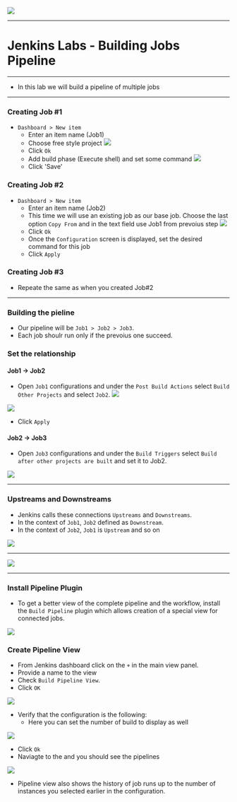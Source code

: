 ![](../../resources/logos.png)

----
# Jenkins Labs - Building Jobs Pipeline
---

- In this lab we will build a pipeline of multiple jobs

---
### Creating Job #1
- `Dashboard > New item`
    - Enter an item name (Job1)
    - Choose free style project
    ![](../../resources/images/jenkins/04-01.png)
    - Click `Ok`
    - Add build phase (Execute shell) and set some command
    ![](../../resources/images/jenkins/04-02.png)
    - Click 'Save'

### Creating Job #2
- `Dashboard > New item`
  - Enter an item name (Job2)
  - This time we will use an existing job as our base job. Choose the last option `Copy From` and in the text field use Job1 from prevoius step
  ![](../../resources/images/jenkins/04-03.png)
  - Click `Ok`
  - Once the `Configuration` screen is displayed, set the desired command for this job
  - Click `Apply`

### Creating Job #3
- Repeate the same as when you created Job#2

---

### Building the pieline
- Our pipeline will be `Job1 > Job2 > Job3`.
- Each job shoulr run only if the prevoius one succeed.

### Set the relationship
#### **Job1 -> Job2**
- Open `Job1` configurations and under the `Post Build Actions` select `Build Other Projects` and select `Job2`.
 ![](../../resources/images/jenkins/04-04.png)
  
 ![](../../resources/images/jenkins/04-05.png)
- Click `Apply` 
 
 #### **Job2 -> Job3**
 - Open `Job3` configurations and under the `Build Triggers` select `Build after other projects are built` and set it to Job2.

 ![](../../resources/images/jenkins/04-06.png)

 ---
### Upstreams and Downstreams
- Jenkins calls these connections `Upstreams` and `Downstreams`. 
- In the context of `Job1`, `Job2` defined as `Downstream`.
- In the context of `Job2`, `Job1` is `Upstream` and so on

![](../../resources/images/jenkins/04-07.png)

---

![](../../resources/images/jenkins/04-08.png)

---

### Install Pipeline Plugin
- To get a better view of the complete pipeline and the workflow, install the `Build Pipeline` plugin which allows creation of a special view for connected jobs.

![](../../resources/images/jenkins/04-09.png)

### Create Pipeline View
- From Jenkins dashboard click on the `+` in the main view panel.
- Provide a name to the view 
- Check `Build Pipeline View`. 
- Click `OK`

![](../../resources/images/jenkins/04-10.png)

- Verify that the configuration is the following:
    - Here you can set the number of build to display as well

![](../../resources/images/jenkins/04-11.png)

- Click `Ok`
- Naviagte to the and you should see the pipelines

![](../../resources/images/jenkins/04-12.png)

- Pipeline view also shows the history of job runs up to the number of instances you selected earlier in the configuration.